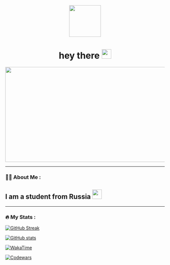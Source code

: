 <div id="header" align="center">
  <img src="https://media.giphy.com/media/M9gbBd9nbDrOTu1Mqx/giphy.gif" width="100"/>
</div>
<h1 align="center"> 
  hey there
  <img src="https://media.giphy.com/media/hvRJCLFzcasrR4ia7z/giphy.gif" width="30px"/>
</h1>
<div align="center">
  <img src="https://media.giphy.com/media/dWesBcTLavkZuG35MI/giphy.gif" width="600" height="300"/>
</div>

---

### :man_technologist: About Me :
I am a student from Russia <img src="https://media.giphy.com/media/WUlplcMpOCEmTGBtBW/giphy.gif" width="30"> 
---
 
---

### :fire: My Stats :
[![GitHub Streak](https://github-readme-streak-stats.herokuapp.com/?username=Ehson0111)](https://git.io/streak-stats)

[![GitHub stats](https://github-readme-stats.vercel.app/api?username=Ehson0111&show_icons=true&theme=radical)](https://github.com/anuraghazra/github-readme-stats)

[![WakaTime](https://wakatime.com/badge/user/your-user-id.svg)](https://wakatime.com/@Ehson0111)

[![Codewars](https://www.codewars.com/users/your-username/badges/large)](https://www.codewars.com/users/Ehson0111)
